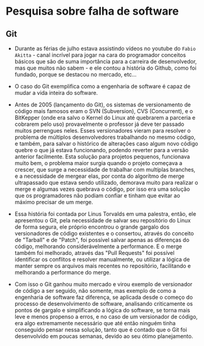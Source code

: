 # Pesquisa sobre falha de software

## Git

- Durante as férias de julho estava assistindo vídeos no youtube do `Fabio Akitta` - canal incrível para jogar na cara do programador conceitos básicos que são de suma importância para a carreira de desenvolvedor, mas que muitos não sabem - e ele contou a história do Github, como foi fundado, porque se destacou no mercado, etc...

- O caso do Git exemplifica como a engenharia de software é capaz de mudar a vida inteira do software.

- Antes de 2005 (lançamento do Git), os sistemas de versionamento de código mais famosos eram o SVN (Subversion), CVS (Concurrent), e o BitKepper (onde era salvo o Kernel do Linux até quebrarem a parceria e cobrarem pelo uso) provavelmente o professor já deve ter passado muitos perrengues neles. Esses versionadores vieram para resolver o problema de múltiplos desenvolvedores trabalhando no mesmo código, e também, para salvar o histórico de alterações caso algum novo código quebre o que já estava funcionando, podendo reverter para a versão anterior facilmente. Esta solução para projetos pequenos, funcionava muito bem, o problema maior surgia quando o projeto começava a crescer, que surge a necessidade de trabalhar com multíplas branches, e a necessidade de mergear elas, por conta do algorítmo de merge ultrapassado que estava sendo utilizado, demorava muito para realizar o merge e algumas vezes quebrava o código, por isso era uma solução que os programadores não podiam confiar e tinham que evitar ao máximo precisar de um merge.

- Essa história foi contada por Linus Torvalds em uma palestra, então, ele apresentou o Git, pela necessidade de salvar seu repositório do Linux de forma segura, ele próprio encontrou o grande gargalo dos versionadores de código existentes e o consertou, através do conceito de "Tarball" e de "Patch", foi possível salvar apenas as diferenças do código, melhorando considerávelmente a performance. E o merge também foi melhorado, através das "Pull Requests" foi possível identificar os conflitos e resolver manualmente, ou utilizar a lógica de manter sempre os arquivos mais recentes no repositório, facilitando e melhorando a performance do merge.

- Com isso o Git ganhou muito mercado e virou exemplo de versionador de código a ser seguido, não somente, mas exemplo de como a engenharia de software faz diferença, se aplicada desde o começo do processo de desenvolvimento de software, analisando criticamente os pontos de gargalo e simplificando a lógica do software, se torna mais leve e menos propenso a erros, e no caso de um versionador de código, era algo extremamente necessário que até então ninguém tinha conseguido pensar nessa solução, tanto que é contado que o Git foi desenvolvido em poucas semanas, devido ao seu ótimo planejamento.

